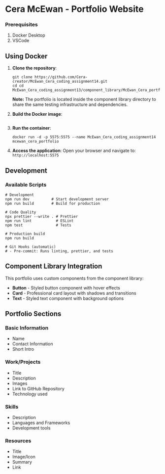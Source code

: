 # Cera McEwan - Portfolio Website

### Prerequisites

1. Docker Desktop
2. VSCode

## Using Docker

1. **Clone the repository**:

   ```
   git clone https://github.com/Cera-creator/McEwan_Cera_coding_assignment14.git
   cd cd McEwan_Cera_coding_assignment13/component_library/McEwan_Cera_portfolio
   ```

   **Note:** The portfolio is located inside the component library directory to share the same testing infrastructure and dependencies.

2. **Build the Docker image**:

   ```docker build -t mcewan_cera_portfolio .

   ```

3. **Run the container**:

   ```
   docker run -d -p 5575:5575 --name McEwan_Cera_coding_assignment14 mcewan_cera_portfolio
   ```

4. **Access the application**:
   Open your browser and navigate to: `http://localhost:5575`

## Development

### Available Scripts

```
# Development
npm run dev          # Start development server
npm run build        # Build for production

# Code Quality
npx prettier --write . # Prettier
npm run lint           # ESLint
npm test               # Tests

# Production build
npm run build

# Git Hooks (automatic)
# - Pre-commit: Runs linting, prettier, and tests
```

## Component Library Integration

This portfolio uses custom components from the component library:

- **Button** - Styled button component with hover effects
- **Card** - Professional card layout with shadows and transitions
- **Text** - Styled text component with background options

## Portfolio Sections

### Basic Information

- Name
- Contact Information
- Short Intro

### Work/Projects

- Title
- Description
- Images
- Link to GitHub Repository
- Technology used

### Skills

- Description
- Languages and Frameworks
- Development tools

### Resources

- Title
- Image/Icon
- Summary
- Link
